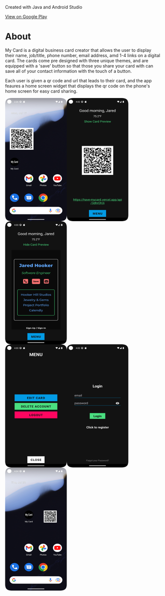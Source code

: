 <p>Created with Java and Android Studio</p>
<a href="https://play.google.com/store/apps/details?id=mycard.mycard">View on Google Play</a>
<h1>About</h1>
<p>
My Card is a digital business card creator that allows the user to display their name, job/title, phone number, email address,
amd 1-4 links on a digital card. The cards come pre designed with three unique themes, and are equipped with a 'save' button so that those you
share your card with can save all of your contact information with the touch of a button.
</p>
<p>
Each user is given a qr code and url that leads to their card, and the app feaures a home screen widget that displays the qr code 
on the phone's home screen for easy card sharing. 
</p>
<!-- Add the first row of images -->
<div style="display: flex; flex-direction: row; flex-wrap: wrap;">
  <img height="400px" width="200px" src="Screenshot_20230717_022650.png" />
  <img height="400px" width="200px" src="new1.png" />
  <img height="400px" width="200px" src="new2.png" />
</div>
<div style="display: flex; flex-direction: row; flex-wrap: wrap;">
  <img height="400px" width="200px" src="new3.png" />
  <img height="400px" width="200px" src="new4.png" />
  <img height="400px" width="200px" src="new5.png" />
</div>
